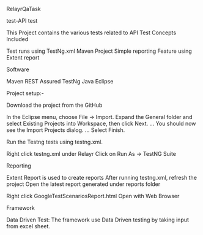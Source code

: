 

RelayrQaTask

test-API test

This Project contains the various tests related to API Test Concepts Included

Test runs using TestNg.xml
Maven Project
Simple reporting Feature using Extent report

Software

Maven
REST Assured
TestNg
Java
Eclipse

Project setup:-

Download the project from the GitHub

In the Eclipse menu, choose File -> Import.
Expand the General folder and select Existing Projects into Workspace, then click Next. ...
You should now see the Import Projects dialog. ...
Select Finish.

Run the Testng tests using testng.xml.

Right click testng.xml under Relayr
Click on Run As -> TestNG Suite

Reporting

Extent Report is used to create reports
After running testng.xml, refresh the project
Open the latest report generated under reports folder

Right click GoogleTestScenariosReport.html
Open with Web Browser

Framework

Data Driven Test: The framework use Data Driven testing by taking input from excel sheet.

